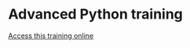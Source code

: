 # Advanced Python training
[Access this training online](https://advanced.python.training.aubrune.eu/)